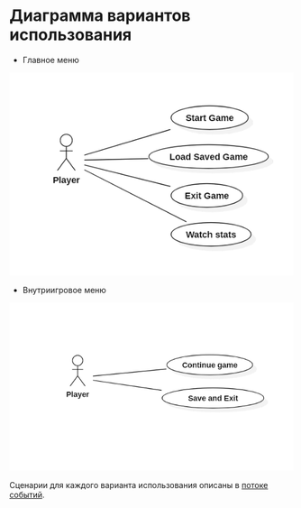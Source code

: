 # Диаграмма вариантов использования

* Главное меню

![Диаграмма вариантов использования (Главное меню)](UseCase.png)

* Внутриигровое меню

![Диаграмма вариантов использования (Внутриигровое меню)](IngameMenu_UseCase.png)

Сценарии для каждого варианта использования описаны в [потоке событий](Flow%20of%20events.md).